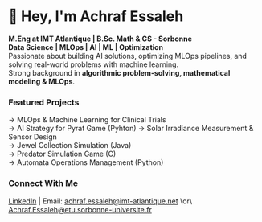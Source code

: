 # 👋 Hey, I'm Achraf Essaleh  
 **M.Eng at IMT Atlantique | B.Sc. Math & CS - Sorbonne**  
 **Data Science | MLOps | AI | ML | Optimization**  
 Passionate about building AI solutions, optimizing MLOps pipelines, and solving real-world problems with machine learning.  
 Strong background in **algorithmic problem-solving, mathematical modeling & MLOps**.  

###  Featured Projects  
-> MLOps & Machine Learning for Clinical Trials  
-> AI Strategy for Pyrat Game (Pyhton)
-> Solar Irradiance Measurement & Sensor Design  
-> Jewel Collection Simulation (Java)  
-> Predator Simulation Game (C)  
-> Automata Operations Management (Python)  

###  Connect With Me  
[LinkedIn](www.linkedin.com/in/achraf-e-305baa283) | Email: achraf.essaleh@imt-atlantique.net \or\ Achraf.Essaleh@etu.sorbonne-universite.fr 

